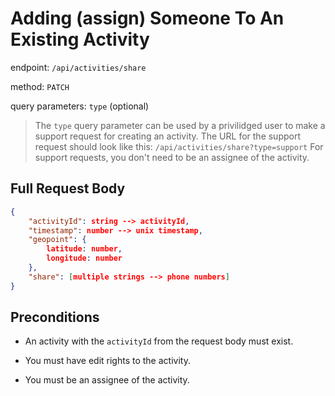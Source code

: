 # Adding (assign) Someone To An Existing Activity

endpoint: `/api/activities/share`

method: `PATCH`

query parameters: `type` (optional)

> The `type` query parameter can be used by a privilidged user to make a support request for creating an activity.
> The URL for the support request should look like this: `/api/activities/share?type=support`
> For support requests, you don't need to be an assignee of the activity.

## Full Request Body

```json
{
    "activityId": string --> activityId,
    "timestamp": number --> unix timestamp,
    "geopoint": {
        latitude: number,
        longitude: number
    },
    "share": [multiple strings --> phone numbers]
}
```

## Preconditions

* An activity with the `activityId` from the request body must exist.

* You must have edit rights to the activity.

* You must be an assignee of the activity.
